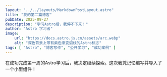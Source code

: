 ```yaml
---
layout: "../../layouts/MarkdownPostLayout.astro"
title: "我的第二篇博客"
pubDate: 2025-09-27
description: "学习Astro后，我停不下来！"
author: "Astro 学习者"
image:
    url: "https://docs.astro.js.cn/assets/arc.webp"
    alt: "深色背景上带有紫色渐变弧线的Astro标志"
tags: [ "Astro", "博客写作", "公开学习", "成功案例" ]
---
```

在成功完成第一周的Astro学习后，我决定继续探索。这次我凭记忆编写并导入了一个小型组件！